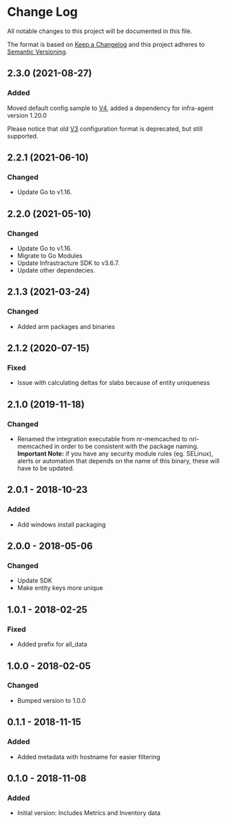 # Change Log

All notable changes to this project will be documented in this file.

The format is based on [Keep a Changelog](http://keepachangelog.com/)
and this project adheres to [Semantic Versioning](http://semver.org/).

## 2.3.0 (2021-08-27)
### Added

Moved default config.sample to [V4](https://docs.newrelic.com/docs/create-integrations/infrastructure-integrations-sdk/specifications/host-integrations-newer-configuration-format/), added a dependency for infra-agent version 1.20.0

Please notice that old [V3](https://docs.newrelic.com/docs/create-integrations/infrastructure-integrations-sdk/specifications/host-integrations-standard-configuration-format/) configuration format is deprecated, but still supported.

## 2.2.1 (2021-06-10)
### Changed
- Update Go to v1.16.

## 2.2.0 (2021-05-10)
### Changed
- Update Go to v1.16.
- Migrate to Go Modules
- Update Infrastracture SDK to v3.6.7.
- Update other dependecies.

## 2.1.3 (2021-03-24)
### Changed
- Added arm packages and binaries

## 2.1.2 (2020-07-15)
### Fixed
- Issue with calculating deltas for slabs because of entity uniqueness

## 2.1.0 (2019-11-18)
### Changed
- Renamed the integration executable from nr-memcached to nri-memcached in order to be consistent with the package naming. **Important Note:** if you have any security module rules (eg. SELinux), alerts or automation that depends on the name of this binary, these will have to be updated.

## 2.0.1 - 2018-10-23
### Added
- Add windows install packaging

## 2.0.0 - 2018-05-06
### Changed
- Update SDK
- Make entity keys more unique

## 1.0.1 - 2018-02-25
### Fixed
- Added prefix for all_data

## 1.0.0 - 2018-02-05
### Changed
- Bumped version to 1.0.0

## 0.1.1 - 2018-11-15
### Added
- Added metadata with hostname for easier filtering

## 0.1.0 - 2018-11-08
### Added
- Initial version: Includes Metrics and Inventory data
